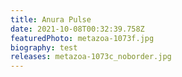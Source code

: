 ```yaml
---
title: Anura Pulse
date: 2021-10-08T00:32:39.758Z
featuredPhoto: metazoa-1073f.jpg
biography: test
releases: metazoa-1073c_noborder.jpg
---
```

